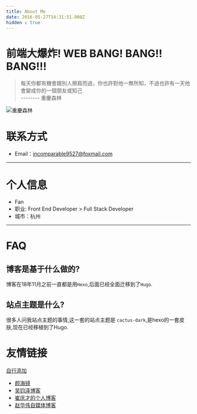 ```yaml
---
title: About Me
date: 2016-05-27T14:31:51.000Z
hidden : true
---
```

# 前端大爆炸! WEB BANG! BANG!! BANG!!!

>  每天你都有機會跟別人擦肩而過，你也許對他一無所知，不過也許有一天他會變成你的一個朋友或知己 <br>
-------- 重慶森林

![重慶森林](https://static.alili.tech/images/awe.jpg)


# 联系方式

- Email：incomparable9527@foxmail.com

---

# 个人信息

 - Fan
 - 职业: Front End Developer > Full Stack Developer
 - 城市：杭州

---

# FAQ
## 博客是基于什么做的?
博客在18年11月之前一直都是用`Hexo`,后面已经全面迁移到了`Hugo`.

## 站点主题是什么?
很多人问我站点主题的事情,这一套的站点主题是 `cactus-dark`,是hexo的一套皮肤,现在已经移植到了Hugo.


# 友情链接
[自行添加](https://github.com/Fantasy9527/alili.tech/blob/master/source/about/index.md)

 - [颜海镜](https://yanhaijing.com/)
 - [吴钧泽博客](https://www.wujunze.com/)
 - [崔庆才的个人博客](https://cuiqingcai.com/)
 - [赵华伟自媒体博客](http://www.chinacion.cn)


 
